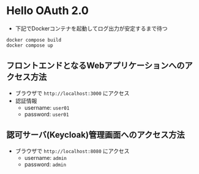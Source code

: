 Hello OAuth 2.0
===

- 下記でDockerコンテナを起動してログ出力が安定するまで待つ

```
docker compose build
docker compose up
```

## フロントエンドとなるWebアプリケーションへのアクセス方法

- ブラウザで `http://localhost:3000` にアクセス
- 認証情報
  - username: `user01`
  - password: `user01`

## 認可サーバ(Keycloak)管理画面へのアクセス方法

- ブラウザで `http://localhost:8080` にアクセス
  - username: `admin`
  - password: `admin`
